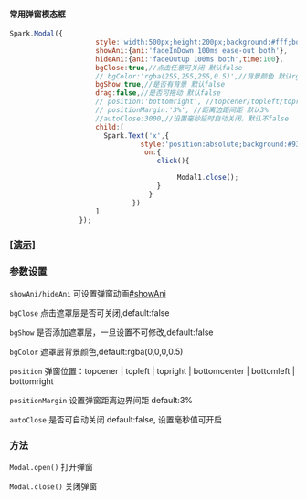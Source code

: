  #### 常用弹窗模态框
```javascript
Spark.Modal({
                     style:'width:500px;height:200px;background:#fff;border:2px solid #9300FF;border-radius:5px;overflow:hidden;',
                     showAni:{ani:'fadeInDown 100ms ease-out both'},
                     hideAni:{ani:'fadeOutUp 100ms both',time:100},
                     bgClose:true,//点击任意可关闭 默认false
                     // bgColor:'rgba(255,255,255,0.5)',//背景颜色 默认rgba(0,0,0,0.5)
                     bgShow:true,//是否有背景 默认false
                     drag:false,//是否可拖动 默认false
                     // position:'bottomright', //topcener/topleft/topright/bottomcenter/bottomleft/bottomright 默认center
                     // positionMargin:'3%', //距离边距间距 默认3%
                     //autoClose:3000,//设置毫秒延时自动关闭，默认不false
                     child:[
                       Spark.Text('x',{
                                style:'position:absolute;background:#9300FF;text-align:center;color:#fff; width:30px;height:30px;line-height:30px; right:0;top:0;',
                                 on:{
                                    click(){

                                         Modal1.close();
                                    }
                                  }
                              })
                     ]
                 });
```                 
### <a href="/demo/modal.html">[演示]</a>
### 参数设置

`showAni/hideAni` 可设置弹窗动画[#showAni](zh-cn/Params?id=widgetshowani)

`bgClose` 点击遮罩层是否可关闭,default:false

`bgShow` 是否添加遮罩层，一旦设置不可修改,default:false

`bgColor` 遮罩层背景颜色,default:rgba(0,0,0,0.5)

`position` 弹窗位置：topcener | topleft | topright | bottomcenter | bottomleft | bottomright

`positionMargin` 设置弹窗距离边界间距 default:3%

`autoClose` 是否可自动关闭 default:false, 设置毫秒值可开启


### 方法

`Modal.open()` 打开弹窗

`Modal.close()` 关闭弹窗
